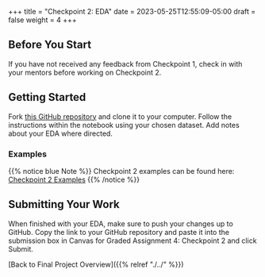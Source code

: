 +++
title = "Checkpoint 2: EDA"
date = 2023-05-25T12:55:09-05:00
draft = false
weight = 4
+++

## Before You Start

If you have not received any feedback from Checkpoint 1, check in with your mentors before working on Checkpoint 2.

## Getting Started

Fork [this GitHub repository](https://github.com/launchcodeeducation/eda-checkpoint) and clone it to your computer. Follow the instructions within the notebook using your chosen dataset. Add notes about your EDA where directed.

### Examples
{{% notice blue Note %}}
Checkpoint 2 examples can be found here: [Checkpoint 2 Examples](https://github.com/LaunchCodeEducation/finalProjectDAExamples/tree/main/Checkpoint%202)
{{% /notice %}}

## Submitting Your Work

When finished with your EDA, make sure to push your changes up to GitHub. Copy the link to your GitHub repository and paste it into the submission box in Canvas for Graded Assignment 4: Checkpoint 2 and click Submit.

[Back to Final Project Overview]({{% relref "./../" %}})


